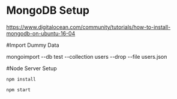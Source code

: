 # MongoDB Setup

https://www.digitalocean.com/community/tutorials/how-to-install-mongodb-on-ubuntu-16-04

#Import Dummy Data

mongoimport --db test --collection users --drop --file users.json

#Node Server Setup

``` npm install ```

``` npm start ```